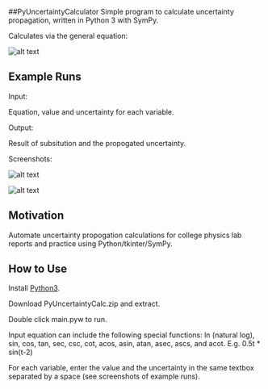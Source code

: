 ##PyUncertaintyCalculator
Simple program to calculate uncertainty propagation, written in Python 3 with SymPy.

Calculates via the general equation:

![alt text](https://github.com/igullickson/PyUncertaintyCalc/blob/master/images/general_formula.png?raw=true "General formula")

## Example Runs
Input:

Equation, value and uncertainty for each variable.

Output:

Result of subsitution and the propogated uncertainty.

Screenshots:

![alt text](https://github.com/igullickson/PyUncertaintyCalc/blob/master/images/division.PNG?raw=true "Example using division")

![alt text](https://github.com/igullickson/PyUncertaintyCalc/blob/master/images/polynomial.PNG?raw=true "Example using a polynomial")

## Motivation

Automate uncertainty propogation calculations for college physics lab reports and practice using Python/tkinter/SymPy.

## How to Use
Install [Python3](https://www.python.org/downloads/).

Download PyUncertaintyCalc.zip and extract.

Double click main.pyw to run.

Input equation can include the following special functions: ln (natural log), sin, cos, tan, sec, csc, cot, acos, asin, atan, asec, ascs, and acot. E.g. 0.5t * sin(t-2)

For each variable, enter the value and the uncertainty in the same textbox separated by a space (see screenshots of example runs).

